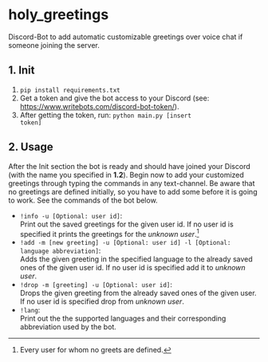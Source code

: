 # holy_greetings
Discord-Bot to add automatic customizable greetings over voice chat if someone joining the server.
## 1. Init
1. <code>pip install requirements.txt</code>
2. Get a token and give the bot access to your Discord (see: https://www.writebots.com/discord-bot-token/).
3. After getting the token, run: <code>python main.py [insert token]</code>
## 2. Usage
After the Init section the bot is ready and should have joined your Discord (with the name you specified in **1.2**). Begin now to add your customized greetings through typing the commands in any text-channel. 
Be aware that no greetings are defined initially, so you have to add some before it is going to work. See the commands of the bot below. 
- <code>!info -u [Optional: user id]</code>:  
  Print out the saved greetings for the given user id. If no user id is specified it prints the greetings for the *unknown user*.[^1]
- <code>!add -m [new greeting] -u [Optional: user id] -l [Optional: language abbreviation]</code>:  
  Adds the given greeting in the specified language to the already saved ones of the given user id. If no user id is specified add it to *unknown user*.
- <code>!drop -m [greeting] -u [Optional: user id]</code>:  
  Drops the given greeting from the already saved ones of the given user. If no user id is specified drop from *unknown user*.
- <code>!lang</code>:  
  Print out the the supported languages and their corresponding abbreviation used by the bot.
  [^1]: Every user for whom no greets are defined.
